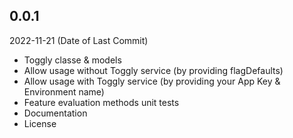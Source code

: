 ## 0.0.1

2022-11-21 (Date of Last Commit)

* Toggly classe & models
* Allow usage without Toggly service (by providing flagDefaults)
* Allow usage with Toggly service (by providing your App Key & Environment name)
* Feature evaluation methods unit tests
* Documentation
* License



